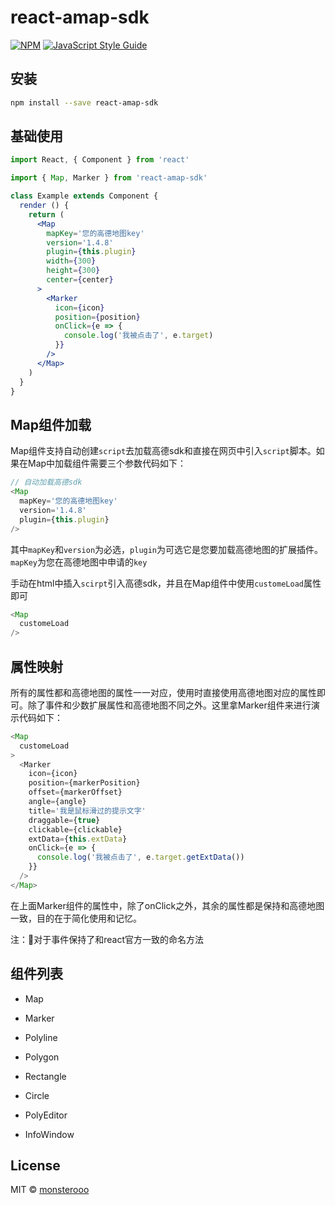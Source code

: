 # react-amap-sdk

>

[![NPM](https://img.shields.io/npm/v/react-amap-sdk.svg)](https://www.npmjs.com/package/react-amap-sdk) [![JavaScript Style Guide](https://img.shields.io/badge/code_style-standard-brightgreen.svg)](https://standardjs.com)

## 安装

```bash
npm install --save react-amap-sdk
```

## 基础使用

```jsx
import React, { Component } from 'react'

import { Map, Marker } from 'react-amap-sdk'

class Example extends Component {
  render () {
    return (
      <Map
        mapKey='您的高德地图key'
        version='1.4.8'
        plugin={this.plugin}
        width={300}
        height={300}
        center={center}
      >
        <Marker
          icon={icon}
          position={position}
          onClick={e => {
            console.log('我被点击了', e.target)
          }}
        />
      </Map>
    )
  }
}
```

## Map组件加载

Map组件支持自动创建`script`去加载高德sdk和直接在网页中引入`script`脚本。如果在Map中加载组件需要三个参数代码如下：

```javascript
// 自动加载高德sdk
<Map
  mapKey='您的高德地图key'
  version='1.4.8'
  plugin={this.plugin}
/>
```

其中`mapKey`和`version`为必选，`plugin`为可选它是您要加载高德地图的扩展插件。`mapKey`为您在高德地图中申请的`key`

手动在html中插入`scirpt`引入高德sdk，并且在Map组件中使用`customeLoad`属性即可

```javascript
<Map
  customeLoad
/>
```

## 属性映射

所有的属性都和高德地图的属性一一对应，使用时直接使用高德地图对应的属性即可。除了事件和少数扩展属性和高德地图不同之外。这里拿Marker组件来进行演示代码如下：

```javascript
<Map
  customeLoad
>
  <Marker
    icon={icon}
    position={markerPosition}
    offset={markerOffset}
    angle={angle}
    title='我是鼠标滑过的提示文字'
    draggable={true}
    clickable={clickable}
    extData={this.extData}
    onClick={e => {
      console.log('我被点击了', e.target.getExtData())
    }}
  />
</Map>
```

在上面Marker组件的属性中，除了onClick之外，其余的属性都是保持和高德地图一致，目的在于简化使用和记忆。

注：对于事件保持了和react官方一致的命名方法

## 组件列表

* Map

* Marker

* Polyline

* Polygon

* Rectangle

* Circle

* PolyEditor

* InfoWindow


## License

MIT © [monsterooo](https://github.com/monsterooo)
